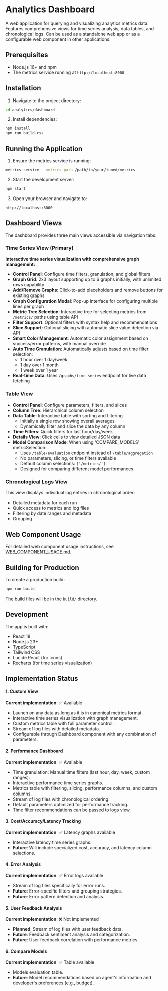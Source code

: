 # Analytics Dashboard

A web application for querying and visualizing analytics metrics data. Features comprehensive views for time series analysis, data tables, and chronological logs. Can be used as a standalone web app or as a configurable web component in other applications.

## Prerequisites

- Node.js 16+ and npm
- The metrics service running at `http://localhost:8000`

## Installation

1. Navigate to the project directory:
```bash
cd analytics/dashboard
```

2. Install dependencies:
```bash
npm install
npm run build-css
```

## Running the Application

1. Ensure the metrics service is running:
```bash
metrics-service --metrics-path /path/to/your/tuned/metrics
```

2. Start the development server:
```bash
npm start
```

3. Open your browser and navigate to:
```
http://localhost:3000
```

## Dashboard Views

The dashboard provides three main views accessible via navigation tabs:

### Time Series View (Primary)

**Interactive time series visualization with comprehensive graph management:**

- **Control Panel**: Configure time filters, granulation, and global filters
- **Graph Grid**: 2x3 layout supporting up to 6 graphs initially, with unlimited rows capability
- **Add/Remove Graphs**: Click-to-add placeholders and remove buttons for existing graphs
- **Graph Configuration Modal**: Pop-up interface for configuring multiple lines per graph
- **Metric Tree Selection**: Interactive tree for selecting metrics from `/metrics/` paths using table API
- **Filter Support**: Optional filters with syntax help and recommendations
- **Slice Support**: Optional slicing with automatic slice value detection via API
- **Smart Color Management**: Automatic color assignment based on success/error patterns, with manual override
- **Auto Time Granulation**: Automatically adjusts based on time filter selection:
  - 1 hour over 1 day/week
  - 1 day over 1 month  
  - 1 week over 1 year
- **Real-time Data**: Uses `/graphs/time-series` endpoint for live data fetching

### Table View

- **Control Panel**: Configure parameters, filters, and slices
- **Column Tree**: Hierarchical column selection
- **Data Table**: Interactive table with sorting and filtering
  - Initially a single row showing overall averages
  - Dynamically filter and slice the data by any column
- **Time Filters**: Quick filters for last hour/day/week
- **Details View**: Click cells to view detailed JSON data
- **Model Comparison Mode**: When using 'COMPARE_MODELS' metricSelection:
  - Uses `/table/evaluation` endpoint instead of `/table/aggregation`
  - No parameters, slicing, or time filters available
  - Default column selections: `['/metrics/']`
  - Designed for comparing different model performances

### Chronological Logs View

This view displays individual log entries in chronological order:

- Detailed metadata for each run
- Quick access to metrics and log files
- Filtering by date ranges and metadata
- Grouping

## Web Component Usage

For detailed web component usage instructions, see [WEB_COMPONENT_USAGE.md](./WEB_COMPONENT_USAGE.md).

## Building for Production

To create a production build:

```bash
npm run build
```

The build files will be in the `build/` directory.

## Development

The app is built with:
- React 18
- Node.js 23+
- TypeScript
- Tailwind CSS
- Lucide React (for icons)
- Recharts (for time series visualization)

## Implementation Status

#### 1. Custom View

**Current implementation**: ✅ Available
- Launch on any data as long as it is in canonical metrics format.
- Interactive time series visualization with graph management.
- Custom metrics table with full parameter control.
- Stream of log files with detailed metadata.
- Configurable through Dashboard component with any combination of parameters.

#### 2. Performance Dashboard

**Current implementation**: ✅ Available
- Time granulation: Manual time filters (last hour, day, week, custom ranges).
- Interactive performance time series graphs.
- Metrics table with filtering, slicing, performance columns, and custom columns.
- Stream of log files with chronological ordering.
- Default parameters optimized for performance tracking.
- Time filter recommendations can be passed to logs view.

#### 3. Cost/Accuracy/Latency Tracking

**Current implementation**: ✅ Latency graphs available
- Interactive latency time series graphs.
- **Future**: Will include specialized cost, accuracy, and latency column selections.

#### 4. Error Analysis

**Current implementation**: ✅ Error logs available
- Stream of log files specifically for error runs.
- **Future**: Error-specific filters and grouping strategies.
- **Future**: Error pattern detection and analysis.

#### 5. User Feedback Analysis

**Current implementation**: ❌ Not implemented
- **Planned**: Stream of log files with user feedback data.
- **Future**: Feedback sentiment analysis and categorization.
- **Future**: User feedback correlation with performance metrics.

#### 6. Compare Models

**Current implementation**: ✅ Table available
- Models evaluation table.
- **Future**: Model recommendations based on agent's information and developer's preferences (e.g., budget).
